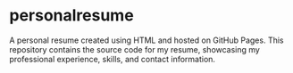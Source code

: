 # personalresume
A personal resume created using HTML and hosted on GitHub Pages. This repository contains the source code for my resume, showcasing my professional experience, skills, and contact information.

